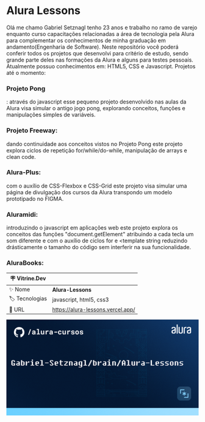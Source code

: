 # Alura Lessons

  Olá me chamo Gabriel Setznagl tenho 23 anos e trabalho no ramo de varejo enquanto curso capacitações relacionadas a área de tecnologia pela Alura para complementar os conhecimentos de minha graduação em andamento(Engenharia de Software).
  Neste repositório você poderá conferir todos os projetos que desenvolvi para critério de estudo, sendo grande parte deles nas formações da Alura e alguns para testes pessoais. Atualmente possuo conhecimentos em: HTML5, CSS e Javascript.
  Projetos até o momento:
    <h3>Projeto Pong</h3>: através do javascript esse pequeno projeto desenvolvido nas aulas da Alura visa simular o antigo jogo pong, explorando conceitos, funções e manipulações simples de variáveis.
    <h3>Projeto Freeway:</h3> dando continuidade aos conceitos vistos no Projeto Pong este projeto explora ciclos de repetição for/while/do-while, manipulação de arrays e clean code.
    <h3>Alura-Plus:</h3> com o auxílio de CSS-Flexbox e CSS-Grid este projeto visa simular uma página de divulgação dos cursos da Alura transpondo um modelo prototipado no FIGMA.
    <h3>Aluramidi:</h3> introduzindo o javascript em aplicações web este projeto explora os conceitos das funções "document.getElement" atribuindo a cada tecla um som diferente e com o auxílio de ciclos for e 
    <template string reduzindo drásticamente o tamanho do código sem interferir na sua funcionalidade.
    <h3>AluraBooks:</h3> 

| :placard: Vitrine.Dev |     |
| -------------  | --- |
| :sparkles: Nome        | **Alura-Lessons**
| :label: Tecnologias | javascript, html5, css3
| :rocket: URL         | https://alura-lessons.vercel.app/

<!-- Inserir imagem com a #vitrinedev ao final do link -->
![Screenshot](T-bg.png#vitrinedev)
